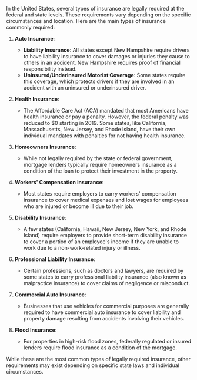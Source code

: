 In the United States, several types of insurance are legally required at the federal and state levels. These requirements vary depending on the specific circumstances and location. Here are the main types of insurance commonly required:

1. **Auto Insurance**:
   - **Liability Insurance**: All states except New Hampshire require drivers to have liability insurance to cover damages or injuries they cause to others in an accident. New Hampshire requires proof of financial responsibility instead.
   - **Uninsured/Underinsured Motorist Coverage**: Some states require this coverage, which protects drivers if they are involved in an accident with an uninsured or underinsured driver.

2. **Health Insurance**:
   - The Affordable Care Act (ACA) mandated that most Americans have health insurance or pay a penalty. However, the federal penalty was reduced to $0 starting in 2019. Some states, like California, Massachusetts, New Jersey, and Rhode Island, have their own individual mandates with penalties for not having health insurance.

3. **Homeowners Insurance**:
   - While not legally required by the state or federal government, mortgage lenders typically require homeowners insurance as a condition of the loan to protect their investment in the property.

4. **Workers' Compensation Insurance**:
   - Most states require employers to carry workers' compensation insurance to cover medical expenses and lost wages for employees who are injured or become ill due to their job.

5. **Disability Insurance**:
   - A few states (California, Hawaii, New Jersey, New York, and Rhode Island) require employers to provide short-term disability insurance to cover a portion of an employee's income if they are unable to work due to a non-work-related injury or illness.

6. **Professional Liability Insurance**:
   - Certain professions, such as doctors and lawyers, are required by some states to carry professional liability insurance (also known as malpractice insurance) to cover claims of negligence or misconduct.

7. **Commercial Auto Insurance**:
   - Businesses that use vehicles for commercial purposes are generally required to have commercial auto insurance to cover liability and property damage resulting from accidents involving their vehicles.

8. **Flood Insurance**:
   - For properties in high-risk flood zones, federally regulated or insured lenders require flood insurance as a condition of the mortgage.

While these are the most common types of legally required insurance, other requirements may exist depending on specific state laws and individual circumstances.

